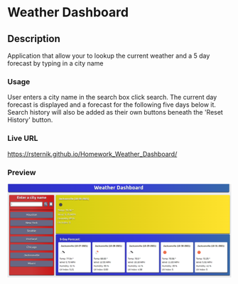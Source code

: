 # Weather Dashboard

## **Description**
<p>Application that allow your to lookup the current weather and a 5 day forecast by typing in a city name</p>
 
 ### **Usage**

<p> User enters a city name in the search box click search.  The current day forecast is displayed and a forecast for the following five days below it.
Search history will also be added as their own buttons beneath the 'Reset History' button.</p>


### **Live URL**
https://rsternik.github.io/Homework_Weather_Dashboard/

### **Preview**

![](assets/img/preview.png)